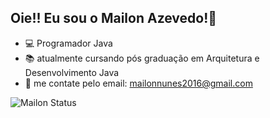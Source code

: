 ## Oie!! Eu sou o Mailon Azevedo!👋


- 💻 Programador Java
- 📚 atualmente cursando pós graduação em Arquitetura e Desenvolvimento Java
- 📧 me contate pelo email: mailonnunes2016@gmail.com

![Mailon Status](https://github-readme-stats.vercel.app/api?username=mailonnuunes&show_icons=true&theme=tokyonight)


